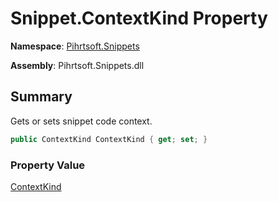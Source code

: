 # Snippet\.ContextKind Property

**Namespace**: [Pihrtsoft.Snippets](../../README.md)

**Assembly**: Pihrtsoft\.Snippets\.dll

## Summary

Gets or sets snippet code context\.

```csharp
public ContextKind ContextKind { get; set; }
```

### Property Value

[ContextKind](../../ContextKind/README.md)

